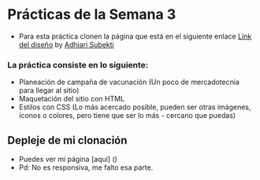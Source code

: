 # Prácticas de la Semana 3
- Para esta práctica clonen la página que está en el siguiente enlace [Link del diseño](./landingVacunaci%C3%B3n.png) by [Adhiari Subekti](https://dribbble.com/Adhiari_is)

### La práctica consiste en lo siguiente:
- Planeación de campaña de vacunación (Un poco de mercadotecnia para llegar al sitio)
- Maquetación del sitio con HTML
- Estilos con CSS (Lo más acercado posible, pueden ser otras imágenes, íconos o colores, pero tiene que ser lo más - cercano que puedas)
## Depleje de mi clonación
- Puedes ver mi página [aqui] ()
- Pd: No es responsiva, me falto esa parte.
